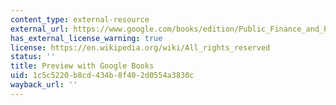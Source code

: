 ```yaml
---
content_type: external-resource
external_url: https://www.google.com/books/edition/Public_Finance_and_Public_Policy/phgD_KvT06UC?hl=en&gbpv=1&dq=public+finance+and+public+policy&printsec=frontcover
has_external_license_warning: true
license: https://en.wikipedia.org/wiki/All_rights_reserved
status: ''
title: Preview with Google Books
uid: 1c5c5220-b8cd-434b-8f40-2d0554a3830c
wayback_url: ''
---
```

